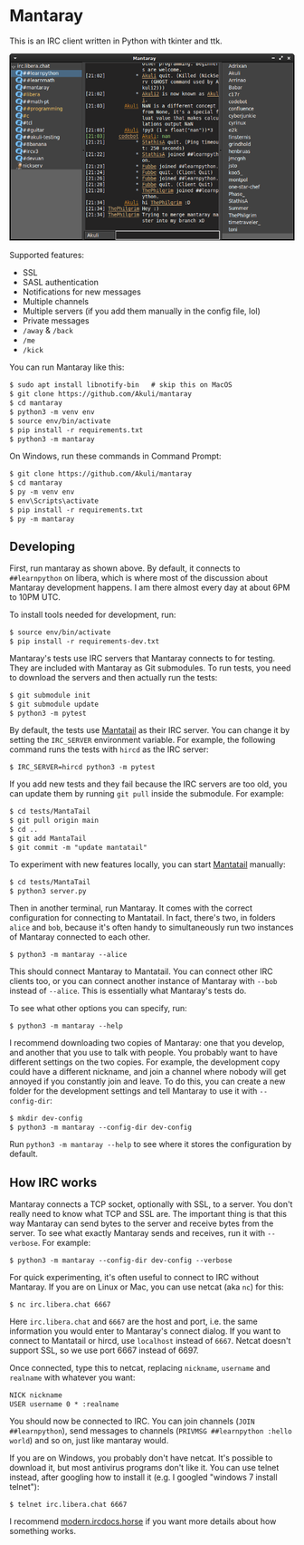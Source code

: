 # Mantaray

This is an IRC client written in Python with tkinter and ttk.

![Screenshot](screenshot.png)

Supported features:

- SSL
- SASL authentication
- Notifications for new messages
- Multiple channels
- Multiple servers (if you add them manually in the config file, lol)
- Private messages
- `/away` & `/back`
- `/me`
- `/kick`

You can run Mantaray like this:

    $ sudo apt install libnotify-bin   # skip this on MacOS
    $ git clone https://github.com/Akuli/mantaray
    $ cd mantaray
    $ python3 -m venv env
    $ source env/bin/activate
    $ pip install -r requirements.txt
    $ python3 -m mantaray

On Windows, run these commands in Command Prompt:

    $ git clone https://github.com/Akuli/mantaray
    $ cd mantaray
    $ py -m venv env
    $ env\Scripts\activate
    $ pip install -r requirements.txt
    $ py -m mantaray


## Developing

First, run mantaray as shown above.
By default, it connects to `##learnpython` on libera, which is where
most of the discussion about Mantaray development happens.
I am there almost every day at about 6PM to 10PM UTC.

To install tools needed for development, run:

    $ source env/bin/activate
    $ pip install -r requirements-dev.txt

Mantaray's tests use IRC servers that Mantaray connects to for testing.
They are included with Mantaray as Git submodules.
To run tests, you need to download the servers and then actually run the tests:

    $ git submodule init
    $ git submodule update
    $ python3 -m pytest

By default, the tests use [Mantatail](https://github.com/ThePhilgrim/MantaTail)
as their IRC server.
You can change it by setting the `IRC_SERVER` environment variable.
For example, the following command runs the tests with `hircd` as the IRC server:

    $ IRC_SERVER=hircd python3 -m pytest

If you add new tests and they fail because the IRC servers are too old,
you can update them by running `git pull` inside the submodule. For example:

    $ cd tests/MantaTail
    $ git pull origin main
    $ cd ..
    $ git add MantaTail
    $ git commit -m "update mantatail"

To experiment with new features locally, you can start [Mantatail](https://github.com/ThePhilgrim/MantaTail) manually:

    $ cd tests/MantaTail
    $ python3 server.py

Then in another terminal, run Mantaray.
It comes with the correct configuration for connecting to Mantatail.
In fact, there's two, in folders `alice` and `bob`,
because it's often handy to simultaneously run two instances of Mantaray
connected to each other.

    $ python3 -m mantaray --alice

This should connect Mantaray to Mantatail.
You can connect other IRC clients too,
or you can connect another instance of Mantaray with `--bob` instead of `--alice`.
This is essentially what Mantaray's tests do.

To see what other options you can specify, run:

    $ python3 -m mantaray --help

I recommend downloading two copies of Mantaray:
one that you develop, and another that you use to talk with people.
You probably want to have different settings on the two copies.
For example, the development copy could have a different nickname,
and join a channel where nobody will get annoyed if you constantly join and leave.
To do this, you can create a new folder for the development settings
and tell Mantaray to use it with `--config-dir`:

    $ mkdir dev-config
    $ python3 -m mantaray --config-dir dev-config

Run `python3 -m mantaray --help` to see
where it stores the configuration by default.


## How IRC works

Mantaray connects a TCP socket, optionally with SSL, to a server.
You don't really need to know what TCP and SSL are.
The important thing is that this way Mantaray can send bytes to the server
and receive bytes from the server.
To see what exactly Mantaray sends and receives, run it with `--verbose`.
For example:

    $ python3 -m mantaray --config-dir dev-config --verbose

For quick experimenting, it's often useful to connect to IRC without Mantaray.
If you are on Linux or Mac, you can use netcat (aka `nc`) for this:

    $ nc irc.libera.chat 6667

Here `irc.libera.chat` and `6667` are the host and port,
i.e. the same information you would enter to Mantaray's connect dialog.
If you want to connect to Mantatail or hircd, use `localhost` instead of `6667`.
Netcat doesn't support SSL, so we use port 6667 instead of 6697.

Once connected, type this to netcat,
replacing `nickname`, `username` and `realname` with whatever you want:

    NICK nickname
    USER username 0 * :realname

You should now be connected to IRC. You can join channels (`JOIN ##learnpython`),
send messages to channels (`PRIVMSG ##learnpython :hello world`) and so on,
just like mantaray would.

If you are on Windows, you probably don't have netcat.
It's possible to download it, but most antivirus programs don't like it.
You can use telnet instead, after googling how to install it (e.g. I googled
"windows 7 install telnet"):

    $ telnet irc.libera.chat 6667

I recommend [modern.ircdocs.horse](https://modern.ircdocs.horse/)
if you want more details about how something works.

